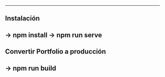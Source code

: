 --------------------------------------------------------
Instalación
--------------------------------------------------------
-> npm install
-> npm run serve
-------------------------------------------------------
Convertir Portfolio a producción
-------------------------------------------------------
-> npm run build
-------------------------------------------------------
